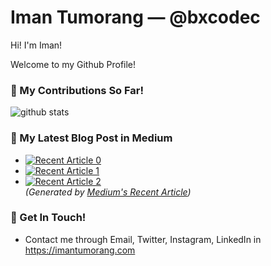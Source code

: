 # Iman Tumorang &mdash; @bxcodec

Hi! I'm Iman!

Welcome to my Github Profile!

### 🌱 My Contributions So Far!
![github stats](https://github-readme-stats.vercel.app/api?username=bxcodec&show_icons=true)

### 📝 My Latest Blog Post in Medium
- <a target="_blank" href="https://github-readme-medium-recent-article.vercel.app/medium/@imantumorang/0"><img src="https://github-readme-medium-recent-article.vercel.app/medium/@imantumorang/0" alt="Recent Article 0"></a>
- <a target="_blank" href="https://github-readme-medium-recent-article.vercel.app/medium/@imantumorang/1"><img src="https://github-readme-medium-recent-article.vercel.app/medium/@imantumorang/1" alt="Recent Article 1"></a>
- <a target="_blank" href="https://github-readme-medium-recent-article.vercel.app/medium/@imantumorang/2"><img src="https://github-readme-medium-recent-article.vercel.app/medium/@imantumorang/2" alt="Recent Article 2"></a> <br>
    _(Generated by [Medium's Recent Article](https://github.com/bxcodec/github-readme-medium-recent-article))_

### 📮 Get In Touch!
- Contact me through Email, Twitter, Instagram, LinkedIn in https://imantumorang.com
